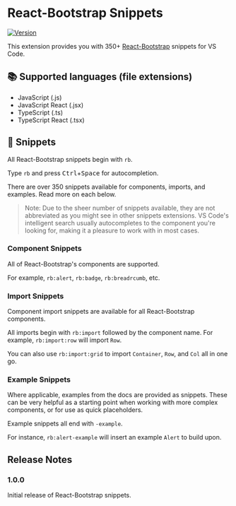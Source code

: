 # React-Bootstrap Snippets

[![Version](https://vsmarketplacebadge.apphb.com/version-short/justinmahar.vscode-react-bootstrap-snippets.svg)](https://marketplace.visualstudio.com/items?itemName=justinmahar.vscode-react-bootstrap-snippets)

This extension provides you with 350+ [React-Bootstrap](https://react-bootstrap.github.io/) snippets for VS Code.

## 📚 Supported languages (file extensions)
- JavaScript (.js)
- JavaScript React (.jsx)
- TypeScript (.ts)
- TypeScript React (.tsx)

## 📖 Snippets

All React-Bootstrap snippets begin with `rb`.

Type `rb` and press <kbd>Ctrl</kbd>+<kbd>Space</kbd> for autocompletion.

There are over 350 snippets available for components, imports, and examples. Read more on each below.

> Note: Due to the sheer number of snippets available, they are not abbreviated as you might see in other snippets extensions. VS Code's intelligent search usually autocompletes to the component you're looking for, making it a pleasure to work with in most cases.

### Component Snippets

All of React-Bootstrap's components are supported.

For example, `rb:alert`, `rb:badge`, `rb:breadrcumb`, etc.

### Import Snippets

Component import snippets are available for all React-Bootstrap components. 

All imports begin with `rb:import` followed by the component name. For example, `rb:import:row` will import `Row`. 

You can also use `rb:import:grid` to import `Container`, `Row`, and `Col` all in one go.
### Example Snippets

Where applicable, examples from the docs are provided as snippets. These can be very helpful as a starting point when working with more complex components, or for use as quick placeholders.

Example snippets all end with `-example`. 

For instance, `rb:alert-example` will insert an example `Alert` to build upon.

## Release Notes

### 1.0.0

Initial release of React-Bootstrap snippets.